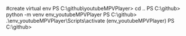 #create virtual env
PS C:\github\youtubeMPVPlayer> cd ..
PS C:\github> python -m venv env_youtubeMPVPlayer
PS C:\github> .\env_youtubeMPVPlayer\Scripts\activate
(env_youtubeMPVPlayer) PS C:\github>

